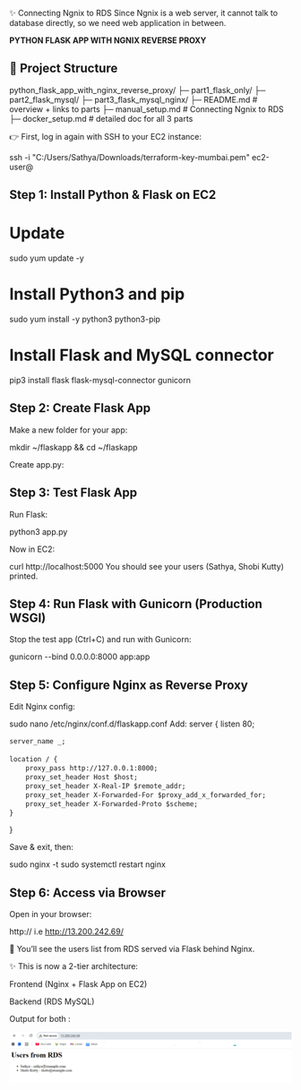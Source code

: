 ✨ Connecting Ngnix to RDS
   Since Ngnix is a web server, it cannot talk to database directly, so we need web application in between.

**PYTHON FLASK APP WITH NGNIX REVERSE PROXY**

## 📌 Project Structure

python_flask_app_with_nginx_reverse_proxy/
├─ part1_flask_only/
├─ part2_flask_mysql/
├─ part3_flask_mysql_nginx/
├─ README.md           # overview + links to parts
├─ manual_setup.md     # Connecting Ngnix to RDS
├─ docker_setup.md     # detailed doc for all 3 parts

👉 First, log in again with SSH to your EC2 instance:

ssh -i "C:/Users/Sathya/Downloads/terraform-key-mumbai.pem" ec2-user@<your-ec2-public-ip>

## Step 1: Install Python & Flask on EC2
# Update
sudo yum update -y

# Install Python3 and pip
sudo yum install -y python3 python3-pip

# Install Flask and MySQL connector
pip3 install flask flask-mysql-connector gunicorn

## Step 2: Create Flask App

Make a new folder for your app:

mkdir ~/flaskapp && cd ~/flaskapp

Create app.py:

## Step 3: Test Flask App

Run Flask:

python3 app.py

Now in EC2:

curl http://localhost:5000
You should see your users (Sathya, Shobi Kutty) printed.

## Step 4: Run Flask with Gunicorn (Production WSGI)

Stop the test app (Ctrl+C) and run with Gunicorn:

gunicorn --bind 0.0.0.0:8000 app:app

## Step 5: Configure Nginx as Reverse Proxy

Edit Nginx config:

sudo nano /etc/nginx/conf.d/flaskapp.conf
Add:
server {
    listen 80;

    server_name _;

    location / {
        proxy_pass http://127.0.0.1:8000;
        proxy_set_header Host $host;
        proxy_set_header X-Real-IP $remote_addr;
        proxy_set_header X-Forwarded-For $proxy_add_x_forwarded_for;
        proxy_set_header X-Forwarded-Proto $scheme;
    }
}

Save & exit, then:

sudo nginx -t
sudo systemctl restart nginx

## Step 6: Access via Browser

Open in your browser:

http://<your-ec2-public-ip> i.e http://13.200.242.69/

🎉 You’ll see the users list from RDS served via Flask behind Nginx.

✨ This is now a 2-tier architecture:

Frontend (Nginx + Flask App on EC2)

Backend (RDS MySQL)

Output for both :

![Flask App Screenshot](Test_Flask_app.png)